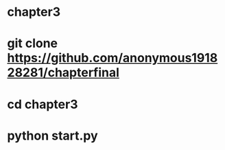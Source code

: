 # chapter3

# git clone https://github.com/anonymous191828281/chapterfinal

# cd chapter3

# python start.py
